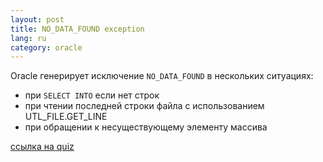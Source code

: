 ```yaml
---
layout: post
title: NO_DATA_FOUND exception 
lang: ru
category: oracle
---
```


Oracle генерирует исключение `NO_DATA_FOUND` в нескольких ситуациях:
* при `SELECT INTO` если нет строк
* при чтении последней строки файла с использованием UTL_FILE.GET_LINE
* при обращении к несуществующему элементу массива

[ссылка на quiz](http://www.plsqlchallenge.com/pls/apex/f?p=10000:PG_PQ_DRILLDOWN:4164756902153718::NO:651:P651_COMP_EVENT_ID,P651_QUIZ_ID:2429,3567&cs=1E556E42F7193ED0DBC29F3DB66AADDB2)
